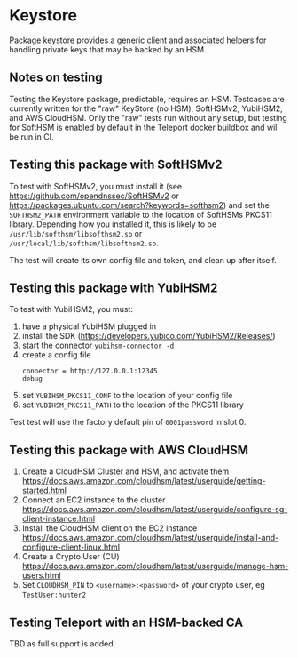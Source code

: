 # Keystore

Package keystore provides a generic client and associated helpers for handling
private keys that may be backed by an HSM.

## Notes on testing

Testing the Keystore package, predictable, requires an HSM. Testcases are currently
written for the "raw" KeyStore (no HSM), SoftHSMv2, YubiHSM2, and AWS
CloudHSM. Only the "raw" tests run without any setup, but testing for SoftHSM
is enabled by default in the Teleport docker buildbox and will be run in CI.

## Testing this package with SoftHSMv2

To test with SoftHSMv2, you must install it (see
https://github.com/opendnssec/SoftHSMv2 or
https://packages.ubuntu.com/search?keywords=softhsm2)
and set the `SOFTHSM2_PATH` environment variable to the location of SoftHSMs
PKCS11 library. Depending how you installed it, this is likely to be
`/usr/lib/softhsm/libsofthsm2.so` or `/usr/local/lib/softhsm/libsofthsm2.so`.

The test will create its own config file and token, and clean up after itself.

## Testing this package with YubiHSM2

To test with YubiHSM2, you must:
1. have a physical YubiHSM plugged in
2. install the SDK (https://developers.yubico.com/YubiHSM2/Releases/)
3. start the connector `yubihsm-connector -d`
4. create a config file
    ```
    connector = http://127.0.0.1:12345
    debug
    ```
5. set `YUBIHSM_PKCS11_CONF` to the location of your config file
6. set `YUBIHSM_PKCS11_PATH` to the location of the PKCS11 library

Test test will use the factory default pin of `0001password` in slot 0.

## Testing this package with AWS CloudHSM

1. Create a CloudHSM Cluster and HSM, and activate them https://docs.aws.amazon.com/cloudhsm/latest/userguide/getting-started.html
2. Connect an EC2 instance to the cluster https://docs.aws.amazon.com/cloudhsm/latest/userguide/configure-sg-client-instance.html
3. Install the CloudHSM client on the EC2 instance https://docs.aws.amazon.com/cloudhsm/latest/userguide/install-and-configure-client-linux.html
4. Create a Crypto User (CU) https://docs.aws.amazon.com/cloudhsm/latest/userguide/manage-hsm-users.html
5. Set `CLOUDHSM_PIN` to `<username>:<password>` of your crypto user, eg `TestUser:hunter2`

## Testing Teleport with an HSM-backed CA

TBD as full support is added.

